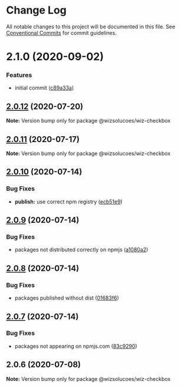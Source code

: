 # Change Log

All notable changes to this project will be documented in this file.
See [Conventional Commits](https://conventionalcommits.org) for commit guidelines.

# 2.1.0 (2020-09-02)


### Features

* initial commit ([c89a33a](https://github.com/wizsolucoes/syz/commit/c89a33a0d742dfa3bc3f131f5c9cf6ae4ed88923))





## [2.0.12](https://github.com/wizsolucoes/wiz-checkbox/compare/@wizsolucoes/wiz-checkbox@2.0.11...@wizsolucoes/wiz-checkbox@2.0.12) (2020-07-20)

**Note:** Version bump only for package @wizsolucoes/wiz-checkbox





## [2.0.11](https://github.com/wizsolucoes/wiz-checkbox/compare/@wizsolucoes/wiz-checkbox@2.0.10...@wizsolucoes/wiz-checkbox@2.0.11) (2020-07-17)

**Note:** Version bump only for package @wizsolucoes/wiz-checkbox





## [2.0.10](https://github.com/wizsolucoes/wiz-checkbox/compare/@wizsolucoes/wiz-checkbox@2.0.6...@wizsolucoes/wiz-checkbox@2.0.10) (2020-07-14)


### Bug Fixes

* **publish:** use correct npm registry ([ecb51e9](https://github.com/wizsolucoes/wiz-checkbox/commit/ecb51e91ff54ea0a3a13dbb712e69e31552ea924))





## [2.0.9](https://github.com/wizsolucoes/wiz-checkbox/compare/@wizsolucoes/wiz-checkbox@2.0.6...@wizsolucoes/wiz-checkbox@2.0.9) (2020-07-14)


### Bug Fixes

* packages not distributed correctly on npmjs ([a1080a2](https://github.com/wizsolucoes/wiz-checkbox/commit/a1080a267e4aea2160f96d7d62911b6907d7c2ea))





## [2.0.8](https://github.com/wizsolucoes/wiz-checkbox/compare/@wizsolucoes/wiz-checkbox@2.0.7...@wizsolucoes/wiz-checkbox@2.0.8) (2020-07-14)


### Bug Fixes

* packages published without dist ([01683f6](https://github.com/wizsolucoes/wiz-checkbox/commit/01683f631796401524c1061cadf73269df50242b))





## [2.0.7](https://github.com/wizsolucoes/wiz-checkbox/compare/@wizsolucoes/wiz-checkbox@2.0.6...@wizsolucoes/wiz-checkbox@2.0.7) (2020-07-14)


### Bug Fixes

* packages not appearing on npmjs.com ([83c9290](https://github.com/wizsolucoes/wiz-checkbox/commit/83c92900f98d4dde02329c805c3a185b873d65cb))





## 2.0.6 (2020-07-08)

**Note:** Version bump only for package @wizsolucoes/wiz-checkbox
